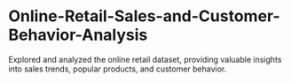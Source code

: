 # Online-Retail-Sales-and-Customer-Behavior-Analysis
Explored and analyzed the online retail dataset, providing valuable insights into sales trends, popular products, and customer behavior.
